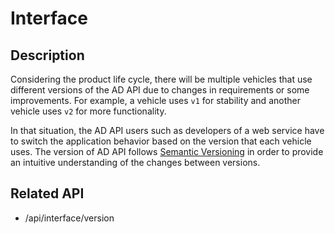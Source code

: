 # Interface

## Description

Considering the product life cycle, there will be multiple vehicles that use different versions of the AD API due to changes in requirements or some improvements.
For example, a vehicle uses `v1` for stability and another vehicle uses `v2` for more functionality.

In that situation, the AD API users such as developers of a web service have to switch the application behavior based on the version that each vehicle uses.
The version of AD API follows [Semantic Versioning][semver] in order to provide an intuitive understanding of the changes between versions.

## Related API

- /api/interface/version

<!-- link -->

[semver]: https://semver.org/
